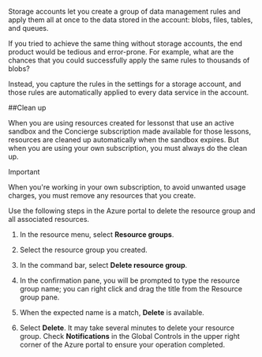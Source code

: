 Storage accounts let you create a group of data management rules and apply them all at once to the data stored in the account: blobs, files, tables, and queues. 

If you tried to achieve the same thing without storage accounts, the end product would be tedious and error-prone. For example, what are the chances that you could successfully apply the same rules to thousands of blobs?

Instead, you capture the rules in the settings for a storage account, and those rules are automatically applied to every data service in the account.

##Clean up

When you are using resources created for lessonst that use an active sandbox and the Concierge subscription made available for those lessons, resources are cleaned up automatically when the sandbox expires. But when you are using your own subscription, you must always do the clean up. 

> [!IMPORTANT]
> When you're working in your own subscription, to avoid unwanted usage charges, you must remove any resources that you create.

Use the following steps in the Azure portal to delete the resource group and all associated resources.

1. In the resource menu, select **Resource groups**.

1. Select the resource group you created.

1. In the command bar, select **Delete resource group**.

1. In the confirmation pane, you will be prompted to type the resource group name; you can right click and drag the title from the Resource group pane. 

1. When the expected name is a match, **Delete** is available. 
 
1. Select **Delete**. It may take several minutes to delete your resource group. Check **Notifications** in the Global Controls in the upper right corner of the Azure portal to ensure your operation completed. 
